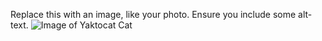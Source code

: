 Replace this with an image, like your photo. Ensure you include some alt-text.
![Image of Yaktocat](https://octodex.github.com/images/yaktocat.png)
Cat
